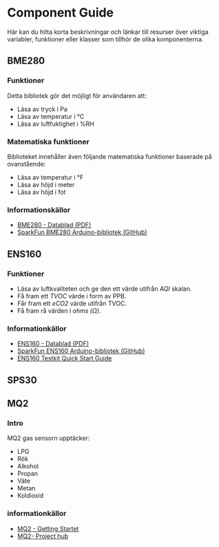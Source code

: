 # Component Guide

Här kan du hitta korta beskrivningar och länkar till resurser över viktiga variabler, funktioner eller klasser som tillhör de olika komponenterna. 

## BME280

### Funktioner

Detta bibliotek gör det möjligt för användaren att:

- Läsa av tryck i Pa  
- Läsa av temperatur i °C  
- Läsa av luftfuktighet i %RH  

### Matematiska funktioner

Biblioteket innehåller även följande matematiska funktioner baserade på ovanstående:

- Läsa av temperatur i °F  
- Läsa av höjd i meter  
- Läsa av höjd i fot

### Informationskällor

- [BME280 - Datablad (PDF)](https://www.electrokit.com/upload/product/41020/41020823/BST-BME280_DS001-10.pdf)  
- [SparkFun BME280 Arduino-bibliotek (GitHub)](https://github.com/sparkfun/SparkFun_BME280_Arduino_Library)

## ENS160

### Funktioner 

- Läsa av luftkvaliteten och ge den ett värde utifrån *AQI* skalan.
- Få fram ett *TVOC* värde i form av PPB.
- Får fram ett *eCO2* värde utifrån TVOC.
- Få fram rå värden i *ohms (Ω)*.

### Informationkällor

- [ENS160 - Datablad (PDF)](https://github.com/sparkfun/SparkFun_Indoor_Air_Quality_Sensor-ENS160_Arduino_Library/blob/main/Documentation/SC-001224-DS-7-ENS160-Datasheet.pdf)
- [SparkFun ENS160 Arduino-bibliotek (GitHub)](https://github.com/sparkfun/SparkFun_Environmental_Combo_Breakout_ENS160_BME280_QWIIC)
- [ENS160 Testkit Quick Start Guide](https://www.sciosense.com/wp-content/uploads/2023/12/ENS160-Dashboard-Quick-Start-Guide.pdf)


## SPS30


## MQ2

### Intro 

MQ2 gas sensorn upptäcker:
- LPG
- Rök
- Alkohol
- Propan
- Väte
- Metan
- Koldioxid 


### informationkällor
- [MQ2 - Getting Startet](https://arduinogetstarted.com/tutorials/arduino-gas-sensor)
- [MQ2- Project hub](https://projecthub.arduino.cc/m_karim02/arduino-and-mq2-gas-sensor-f3ae33)


